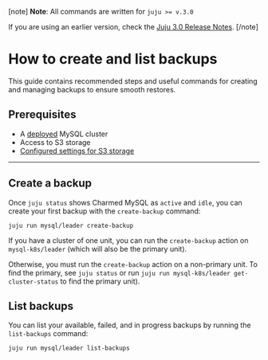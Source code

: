 [note]
**Note**: All commands are written for `juju >= v.3.0`

If you are using an earlier version, check the [Juju 3.0 Release Notes](https://juju.is/docs/juju/roadmap#heading--juju-3-0-0---22-oct-2022).
[/note]

# How to create and list backups

This guide contains recommended steps and useful commands for creating and managing backups to ensure smooth restores.

## Prerequisites
* A [deployed](/t/9904) MySQL cluster
* Access to S3 storage
* [Configured settings for S3 storage](/t/9894)

---

## Create a backup
Once `juju status` shows Charmed MySQL as `active` and `idle`, you can create your first backup with the `create-backup` command:
```shell
juju run mysql/leader create-backup
```

If you have a cluster of one unit, you can run the `create-backup` action on `mysql-k8s/leader` (which will also be the primary unit). 

Otherwise, you must run the `create-backup` action on a non-primary unit. To find the primary, see `juju status` or run `juju run mysql-k8s/leader get-cluster-status` to find the primary unit).

## List backups
You can list your available, failed, and in progress backups by running the `list-backups` command:
```shell
juju run mysql/leader list-backups
```